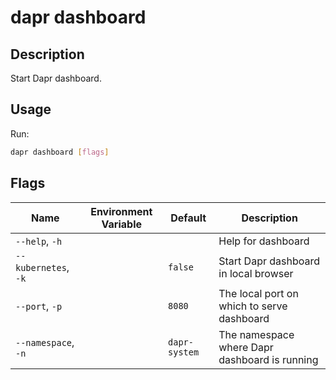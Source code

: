 # dapr dashboard

## Description

Start Dapr dashboard.

## Usage

Run:

```bash
dapr dashboard [flags]
```

## Flags

| Name | Environment Variable | Default | Description
| --- | --- | --- | --- |
| `--help`, `-h` | | | Help for dashboard |
| `--kubernetes`, `-k` | | `false` | Start Dapr dashboard in local browser |
| `--port`, `-p` | | `8080` | The local port on which to serve dashboard |
| `--namespace`, `-n` | | `dapr-system` | The namespace where Dapr dashboard is running |
